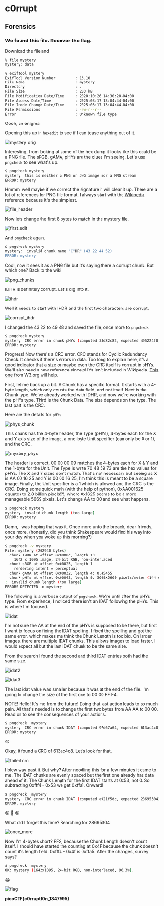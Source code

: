 # c0rrupt

## Forensics

### We found this file. Recover the flag.

Download the file and

```sh
% file mystery
mystery: data

% exiftool mystery
ExifTool Version Number         : 13.10
File Name                       : mystery
Directory                       : .
File Size                       : 203 kB
File Modification Date/Time     : 2020:10:26 14:30:20-04:00
File Access Date/Time           : 2025:03:17 13:04:44-04:00
File Inode Change Date/Time     : 2025:03:17 13:04:44-04:00
File Permissions                : -rw-r--r--
Error                           : Unknown file type
```

Oooh, an enigma

Opening this up in `hexedit` to see if I can tease anything out of it.

![mystery_orig](./mystery_orig_hex.png)

Interesting, from looking at some of the hex dump it looks like this could be a PNG file.  The sRGB, gAMA, pHYs are the clues I'm seeing.  Let's use `pngcheck` to see what's up.

```sh
$ pngcheck mystery 
mystery  this is neither a PNG or JNG image nor a MNG stream
ERROR: mystery
```
Hmmm, well maybe if we correct the signature it will clear it up.  There are a lot of references for PNG file format.  I always start with the [Wikipedia](https://en.wikipedia.org/wiki/PNG) reference because it's the simplest.

![file_header](./png_file_header.png)

Now lets change the first 8 bytes to match in the mystery file.

![first_edit](./mystery_first_edit.png)

And `pngcheck` again.

```sh
$ pngcheck mystery 
mystery:  invalid chunk name "C"DR" (43 22 44 52)
ERROR: mystery
```

Cool, now it sees it as a PNG file but it's saying there a corrupt chunk. But which one?  Back to the wiki

![png_chunks](./png_critical_chunks.png)

IDHR is definitely corrupt.  Let's dig into it.

![ihdr](./ihdr_chunk.png)

Well it needs to start with IHDR and the first two characters are corrupt.

![corrupt_ihdr](./corrupt_ihdr.png)

I changed the 43 22 to 49 48 and saved the file, once more to `pngcheck`

```sh
$ pngcheck mystery 
mystery  CRC error in chunk pHYs (computed 38d82c82, expected 495224f0)
ERROR: mystery

```

Progress!  Now there's a CRC error.  CRC stands for Cyclic Redundancy Check.  It checks if there's errors in data.  Too long to explain here, it's a good indicator that a size or maybe even the CRC itself is corrupt in pHYs.  We'll also need a new reference since pHYs isn't included in Wikipedia.  [This one](https://www.w3.org/TR/REC-png-961001#C.pHYs) from W3.org will help.

First, let me back up a bit.  A Chunk has a specific format.  It starts with a 4-byte length, which only counts the data field, and not itself.  Next is the Chunk type.  We've already worked with IDHR, and now we're working with the pHYs type.  Third is the Chunk Data.  The size depends on the type.  The last part is the CRC.

Here are the details for `pHYs`

![phys_chunk](./phys_chunk.png)

This chunk has the 4-byte header, the Type (pHYs), 4-bytes each for the X and Y axis size of the image, a one-byte Unit specifier (can only be 0 or 1), and the CRC.

![mystery_phys](./mystery_phys.png)

The header is correct, 00 00 00 09 matches the 4-bytes each for X & Y and the 1-byte for the Unit.  The Type is write 70 48 59 73 are the hex values for pHYs.  The X and Y sizes don't match.  That's not necessary but seeing as X is AA 00 16 25 and Y is 00 00 16 25, I'm think this is meant to be a square image.  Finally, the Unit specifier is a 1 which is allowed and the CRC is the CRC.  Doing some quick math (with the help of python), 0xAA001625 equates to 2.8 billion pixels!?!, where 0x1625 seems to be a more manageable 5669 pixels.  Let's change AA to 00 and see what happens.

```sh
$ pngcheck mystery 
mystery  invalid chunk length (too large)
ERROR: mystery
```

Damn, I was hoping that was it.  Once more unto the breach, dear friends, once more.  (honestly, did you think Shakespeare would find his way into your day when you woke up this morning?)

```sh
$ pngcheck -v mystery
File: mystery (202940 bytes)
  chunk IHDR at offset 0x0000c, length 13
    1642 x 1095 image, 24-bit RGB, non-interlaced
  chunk sRGB at offset 0x00025, length 1
    rendering intent = perceptual
  chunk gAMA at offset 0x00032, length 4: 0.45455
  chunk pHYs at offset 0x00042, length 9: 5669x5669 pixels/meter (144 dpi)
:  invalid chunk length (too large)
ERRORS DETECTED in mystery
```
The following is a verbose output of `pngcheck`.  We're until after the pHYs type.  From experience, I noticed there isn't an IDAT following the pHYs.  This is where I'm focused.  

![idat](./idat_corrupt.png)

I'm not sure the AA at the end of the pHYs is supposed to be there, but first I want to focus on fixing the IDAT spelling.  I fixed the spelling and got the same error, which makes me think the Chunk Length is too big.  On larger images, there are multiple IDAT chunks.  This allows images to load faster.  I would expect all but the last IDAT chunk to be the same size.

From the search I found the second and third IDAT entries both had the same size.

![idat2](./idat_2.png)

![idat3](./idat_3.png)

The last idat value was smaller because it was at the end of the file.  I'm going to change the size of the first one to 00 00 FF F4.

NOTE!  Hello!  It's me from the future!  Doing that last action leads to so much pain.  All that's needed is to change the first two bytes from AA AA to 00 00. Read on to see the consequences of your actions.

```sh
$ pngcheck  mystery
mystery  CRC error in chunk IDAT (computed 97d67a64, expected 613ac4c8)
ERROR: mystery
```
😡

Okay, it found a CRC of 613ac4c8.  Let's look for that.

![failed crc](./failed_crc.png)

I blew way past it.  But why?  After noodling this for a few minutes it came to me.  The IDAT chunks are evenly spaced but the first one already has data ahead of it.  The Chunk Length for the first IDAT starts at 0x53, not 0.  So subtracting 0xfff4 - 0x53 we get 0xffa1.  Onward!

```sh
$ pngcheck  mystery
mystery  CRC error in chunk IDAT (computed a921f5dc, expected 28695304)
ERROR: mystery
```

:rage: :cursing_face: 😡

What did I forget this time?  Searching for 28695304

![once_more](./idat_une_fois.png)

Now I'm 4-bytes short?  FFS, because the Chunk Length doesn't count itself.  I should have started the counting at 0x4F because the chunk doesn't count it's length field.  0xfff4 - 0x4f is 0xffa5.  After the changes, survey says?

```sh
$ pngcheck  mystery
OK: mystery (1642x1095, 24-bit RGB, non-interlaced, 96.3%).
```
😂

![flag](./mystery.png)

**picoCTF{c0rrupt10n_1847995}**










